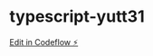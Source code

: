 # typescript-yutt31

[Edit in Codeflow ⚡️](https://stackblitz.com/~/github.com/mindvr/typescript-yutt31)